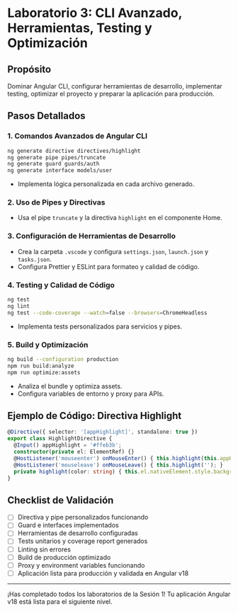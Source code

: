 # Laboratorio 3: CLI Avanzado, Herramientas, Testing y Optimización

## Propósito
Dominar Angular CLI, configurar herramientas de desarrollo, implementar testing, optimizar el proyecto y preparar la aplicación para producción.

## Pasos Detallados

### 1. Comandos Avanzados de Angular CLI
```bash
ng generate directive directives/highlight
ng generate pipe pipes/truncate
ng generate guard guards/auth
ng generate interface models/user
```
- Implementa lógica personalizada en cada archivo generado.

### 2. Uso de Pipes y Directivas
- Usa el pipe `truncate` y la directiva `highlight` en el componente Home.

### 3. Configuración de Herramientas de Desarrollo
- Crea la carpeta `.vscode` y configura `settings.json`, `launch.json` y `tasks.json`.
- Configura Prettier y ESLint para formateo y calidad de código.

### 4. Testing y Calidad de Código
```bash
ng test
ng lint
ng test --code-coverage --watch=false --browsers=ChromeHeadless
```
- Implementa tests personalizados para servicios y pipes.

### 5. Build y Optimización
```bash
ng build --configuration production
npm run build:analyze
npm run optimize:assets
```
- Analiza el bundle y optimiza assets.
- Configura variables de entorno y proxy para APIs.

## Ejemplo de Código: Directiva Highlight
```typescript
@Directive({ selector: '[appHighlight]', standalone: true })
export class HighlightDirective {
  @Input() appHighlight = '#ffeb3b';
  constructor(private el: ElementRef) {}
  @HostListener('mouseenter') onMouseEnter() { this.highlight(this.appHighlight); }
  @HostListener('mouseleave') onMouseLeave() { this.highlight(''); }
  private highlight(color: string) { this.el.nativeElement.style.backgroundColor = color; }
}
```

## Checklist de Validación
- [ ] Directiva y pipe personalizados funcionando
- [ ] Guard e interfaces implementados
- [ ] Herramientas de desarrollo configuradas
- [ ] Tests unitarios y coverage report generados
- [ ] Linting sin errores
- [ ] Build de producción optimizado
- [ ] Proxy y environment variables funcionando
- [ ] Aplicación lista para producción y validada en Angular v18

---
¡Has completado todos los laboratorios de la Sesión 1! Tu aplicación Angular v18 está lista para el siguiente nivel. 